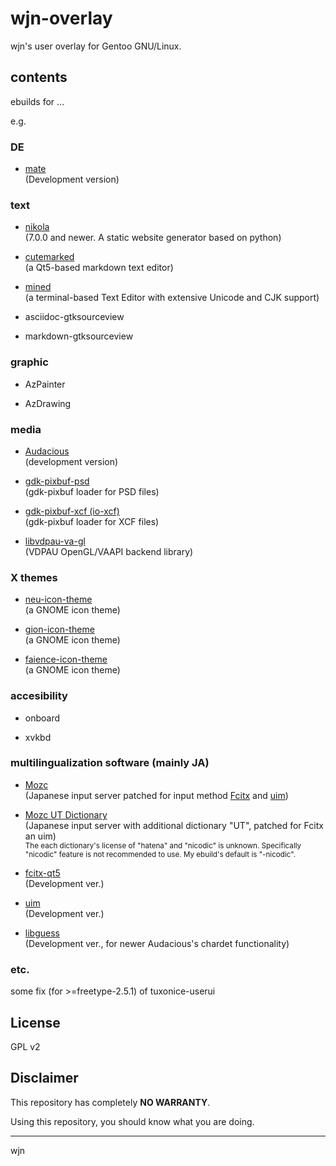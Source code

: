 wjn-overlay
==============

wjn's user overlay for Gentoo GNU/Linux.

## contents

ebuilds for ...

e.g.

### DE

- [mate](https://github.com/mate-desktop)  
	(Development version)

### text

- [nikola](http://getnikola.com/)  
    (7.0.0 and newer. A static website generator based on python)

- [cutemarked](http://cloose.github.io/CuteMarkEd/)  
    (a Qt5-based markdown text editor)

- [mined](http://towo.net/mined/)  
    (a terminal-based Text Editor with extensive Unicode and CJK support)

- asciidoc-gtksourceview

- markdown-gtksourceview

### graphic

- AzPainter

- AzDrawing

### media

- [Audacious](http://audacious-media-player.org/)  
    (development version)  

- [gdk-pixbuf-psd](http://cgit.sukimashita.com/gdk-pixbuf-psd.git/)  
    (gdk-pixbuf loader for PSD files)  

- [gdk-pixbuf-xcf (io-xcf)](https://gitorious.org/xcf-pixbuf-loader)  
    (gdk-pixbuf loader for XCF files)  
    
- [libvdpau-va-gl](https://github.com/i-rinat/libvdpau-va-gl)  
    (VDPAU OpenGL/VAAPI backend library)

### X themes

- [neu-icon-theme](http://www.silvestre.com.ar/)  
    (a GNOME icon theme)

- [gion-icon-theme](http://www.silvestre.com.ar/)  
    (a GNOME icon theme)

- [faience-icon-theme](http://tiheum.deviantart.com/art/Faience-icon-theme-255099649)  
    (a GNOME icon theme)

### accesibility

- onboard

- xvkbd

### multilingualization software (mainly JA)

- [Mozc](https://code.google.com/p/mozc/)  
    (Japanese input server patched for input method [Fcitx](http://fcitx-im.org/) and [uim](https://code.google.com/p/uim/))
 
- [Mozc UT Dictionary](http://www.geocities.jp/ep3797/mozc_01.html)  
    (Japanese input server with additional dictionary "UT", patched for Fcitx an uim)  
    <small>The each dictionary's license of "hatena" and "nicodic" is unknown. Specifically "nicodic" feature is not recommended to use. My ebuild's default is "-nicodic".</small>

- [fcitx-qt5](http://fcitx-im.org/)  
    (Development ver.)

- [uim](http://code.google.com/p/uim/)  
    (Development ver.)

- [libguess](http://atheme.org/projects/libguess.html)  
    (Development ver., for newer Audacious's chardet functionality)

### etc.

some fix (for >=freetype-2.5.1) of tuxonice-userui

## License

GPL v2

## Disclaimer

This repository has completely **NO WARRANTY**.

Using this repository, you should know what you are doing.

---
wjn
